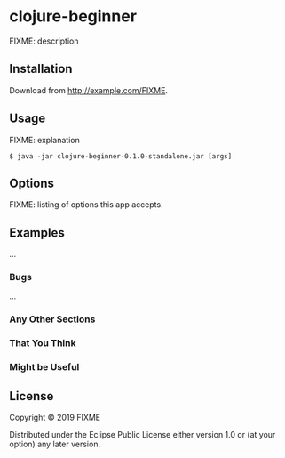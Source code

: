 # clojure-beginner

FIXME: description

## Installation

Download from http://example.com/FIXME.

## Usage

FIXME: explanation

    $ java -jar clojure-beginner-0.1.0-standalone.jar [args]

## Options

FIXME: listing of options this app accepts.

## Examples

...

### Bugs

...

### Any Other Sections
### That You Think
### Might be Useful

## License

Copyright © 2019 FIXME

Distributed under the Eclipse Public License either version 1.0 or (at
your option) any later version.
